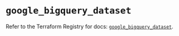 # `google_bigquery_dataset`

Refer to the Terraform Registry for docs: [`google_bigquery_dataset`](https://registry.terraform.io/providers/hashicorp/google-beta/6.19.0/docs/resources/google_bigquery_dataset).
